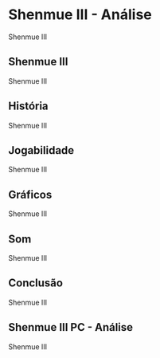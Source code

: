 ---
---

# Shenmue III - Análise

Shenmue III

## Shenmue III

Shenmue III

## História

Shenmue III

## Jogabilidade

Shenmue III

## Gráficos

Shenmue III

## Som

Shenmue III

## Conclusão

Shenmue III

## Shenmue III PC - Análise

Shenmue III
